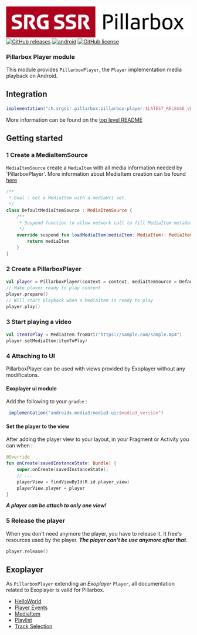 [![Pillarbox logo](https://github.com/SRGSSR/pillarbox-apple/blob/main/docs/README-images/logo.jpg)](https://github.com/SRGSSR/pillarbox-android)
[![GitHub releases](https://img.shields.io/github/v/release/SRGSSR/pillarbox-android)](https://github.com/SRGSSR/pillarbox-android/releases)
[![android](https://img.shields.io/badge/android-21+-green)](https://github.com/SRGSSR/pillarbox-android)
[![GitHub license](https://img.shields.io/github/license/SRGSSR/pillarbox-android)](https://github.com/SRGSSR/pillarbox-android/blob/main/LICENSE)

### Pillarbox Player module

This module provides `PillarboxPlayer`, the `Player` implementation media playback on Android.

## Integration

```gradle
implementation("ch.srgssr.pillarbox:pillarbox-player:$LATEST_RELEASE_VERSION")
```

More information can be found on the [top level README](../docs/README.md)

## Getting started

### 1 Create a MediaItemSource

`MediaItemSource` create a `MediaItem` with all media information needed by 'PillarboxPlayer'. More information about MediaItem creation can be
found [here](https://exoplayer.dev/media-items.html)

```kotlin
/**
 * Goal : Get a MediaItem with a mediaUri set.
 */
class DefaultMediaItemSource : MediaItemSource {
    /**
     * Suspend function to allow network call to fill MediaItem metadata and mediaUri if needed.
     */
    override suspend fun loadMediaItem(mediaItem: MediaItem): MediaItem {
        return mediaItem
    }
}
```

### 2 Create a PillarboxPlayer

```kotlin
val player = PillarboxPlayer(context = context, mediaItemSource = DefaultMediaItemSource())
// Make player ready to play content
player.prepare()
// Will start playback when a MediaItem is ready to play
player.play() 
```

### 3 Start playing a video

```kotlin
val itemToPlay = MediaItem.fromUri("https://sample.com/sample.mp4")
player.setMediaItem(itemToPlay)
```

### 4 Attaching to UI

PillarboxPlayer can be used with views provided by Exoplayer without any modificatons.

#### Exoplayer ui module

Add the following to your `gradle` :

```gradle
 implementation("androidx.media3:media3-ui:$media3_version")
```

#### Set the player to the view

After adding the player view to your layout, in your Fragment or Activity you can when :

```kotlin
@Override
fun onCreate(savedInstanceState: Bundle) {
    super.onCreate(savedInstanceState);
    // ...
    playerView = findViewById(R.id.player_view)
    playerView.player = player
}
```

**_A player can be attach to only one view!_**

### 5 Release the player

When you don't need anymore the player, you have to release it. It free's resources used by the player. **_The player can't be use anymore after
that_**.

```kotlin
player.release()
```

## Exoplayer

As `PillarboxPlayer` extending an _Exoplayer_ `Player`, all documentation related to Exoplayer is valid for Pillarbox.

- [HelloWorld](https://exoplayer.dev/hello-world.html)
- [Player Events](https://exoplayer.dev/listening-to-player-events.html)
- [MediaItem](https://exoplayer.dev/media-items.html)
- [Playlist](https://exoplayer.dev/playlists.html)
- [Track Selection](https://exoplayer.dev/track-selection.html)
